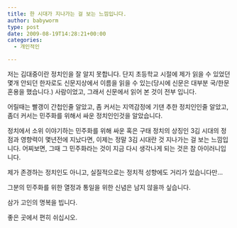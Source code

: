 ```yaml
---
title: 한 시대가 지나가는 걸 보는 느낌입니다.
author: babyworm
type: post
date: 2009-08-19T14:28:21+00:00
categories:
  - 개인적인

---
```

저는 김대중이란 정치인을 잘 알지 못합니다. 단지 초등학교 시절에 제가 읽을 수 있었던 몇개 안되던 한자로도 신문지상에서 이름을 읽을 수 있는(당시에 신문은 대부분 국/한문 혼용을 했습니다.) 사람이었고, 그래서 신문에서 읽어 본 것이 전부 입니다. 

어릴때는 빨갱이 간첩인줄 알았고, 좀 커서는 지역감정에 기댄 추한 정치인인줄 알았고, 좀더 커서는 민주화를 위해서 싸운 정치인인것을 알았습니다.

정치에서 소위 이야기하는 민주화를 위해 싸운 혹은 구태 정치의 상징인 3김 시대의 정점과 영향력이 몇년전에 지났다면, 이제는 정말 3김 시대란 것 지나가는 걸 보는 느낌입니다. 어찌보면, 그때 그 민주화라는 것이 지금 다시 생각나게 되는 것은 참 아이러니입니다.

제가 존경하는 정치인도 아니고, 실질적으로는 정치적 성향에도 거리가 있습니다만…

그분의 민주화를 위한 열정과 통일을 위한 신념은 남지 않을까 싶습니다.

삼가 고인의 명복을 빕니다.

좋은 곳에서 편히 쉬십시오.
